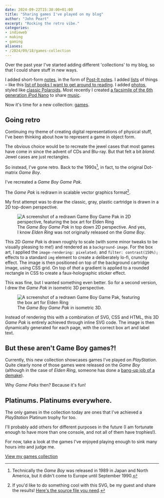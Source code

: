 ```yaml
---
date: 2024-09-22T15:30:00+01:00
title: "Sharing games I've played on my blog"
author: "John Peart"
excerpt: "Rocking the retro vibe."
categories:
- indieweb
- making
- gaming
aliases:
- /2024/09/18/games-collection
---
```


Over the past year I've started adding different 'collections' to my blog, so that I could share stuff in new ways.

I added short-form [notes](/notes/), in the form of [Post-It notes](/note/1701945480/). I added [lists](/lists/) of things – like this [list of books I want to get around to reading](https://www.johnpe.art/list/1713724980/). I added [photos](/photos/), styled like [classic Polaroids](/photo/1606145620/). Most recently I created [a facsimile of the 6th generation iPod Nano](/2024/03/10/sharing-music-on-my-blog/) to share [music](/music/).

Now it's time for a new collection: [games](/games/).

## Going retro

Continuing my theme of creating digital representations of physical stuff, I've been thinking about how to represent a game in object form.

The obvious choice would be to recreate the jewel cases that most games have come in since the advent of CDs and Blu-ray. But that felt a bit *bland*. Jewel cases are just rectangles. 

So instead, I've gone retro. Back to the 1990s[^1], in fact, to the original Dot-matrix *Game Boy*. 

I've recreated a *Game Boy Game Pak*.

The *Game Pak* is redrawn in scalable vector graphics format[^svg]. 

My first attempt was to draw the classic, gray, plastic cartridge is drawn in a 2D top-down perspective. 

<figure>
<img src="/assets/images/posts/2024/09/22/games-collection/game-boy-game-pak-elden-ring-version-1.png" alt="A screenshot of a redrawn Game Boy Game Pak in 2D perspective, featuring the box art for Elden Ring">
<figcaption>The <em>Game Boy Game Pak</em> in top down 2D perspective. And yes, I know <em>Elden Ring</em> was not originally released on the <em>Game Boy</em>.</figcaption>
</figure>

This 2D *Game Pak* is drawn roughly to scale (with some minor tweaks to be visually pleasing to me!) and rendered as a `background-image`. For the box art, I applied the `image-rendering: pixelated;` and `filter: contrast(150%);` effects to a standard `img` element to create a deliberately lo-fi, crunchy effect. The image is then positioned on top of the background cartridge image, using CSS grid. On top of *that* a gradient is applied to a rounded rectangle in CSS to create a faux-holographic sticker effect. 

This was fine, but I wanted something even better. So for a second version, I drew the *Game Pak* in isometric 3D perspective.

<figure>
<img src="/assets/images/posts/2024/09/22/games-collection/game-boy-game-pak-elden-ring-version-2.png" alt="A screenshot of a redrawn Game Boy Game Pak, featuring the box art for Elden Ring">
<figcaption>The <em>Game Boy Game Pak</em> in isometric 3D.</figcaption>
</figure>

Instead of rendering this with a combination of SVG, CSS and HTML, this 3D *Game Pak* is entirely achieved through inline SVG code. The image is then dynamically generated for each page, with the correct box art and label text.

## But these aren't Game Boy games?!

Currently, this new collection showcases games I've played on *PlayStation*. Quite clearly none of those games were released on the *Game Boy* (although in the case of *Elden Ring*, someone has done a [bang-up job of a demake](https://shin.itch.io/elden-ring-gb)).

Why *Game Paks* then? Because it's fun!

## Platinums. Platinums everywhere.

The only games in the collection today are ones that I've achieved a *PlayStation* Platinum trophy for too.

I'll probably add others for different purposes in the future (I am fortunate enough to have more than one console, and not all of them have trophies!).

For now, take a look at the games I've enjoyed playing enough to sink many hours into and judge me.

[View my games collection](/games/)

[^1]: Technically the *Game Boy* was released in 1989 in Japan and North America, but it didn't come to Europe until September 1990. 

[^svg]: If you'd like to do something cool with this SVG, be my guest and share the results! [Here's the source file you need](https://raw.githubusercontent.com/johnpeart/johnpeart.github.io/main/src/assets/images/site/gamepak.svg). 
